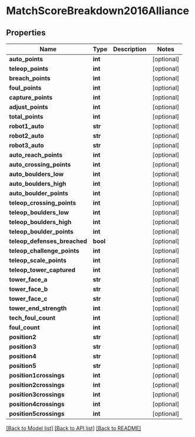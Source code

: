 # MatchScoreBreakdown2016Alliance

## Properties
Name | Type | Description | Notes
------------ | ------------- | ------------- | -------------
**auto_points** | **int** |  | [optional] 
**teleop_points** | **int** |  | [optional] 
**breach_points** | **int** |  | [optional] 
**foul_points** | **int** |  | [optional] 
**capture_points** | **int** |  | [optional] 
**adjust_points** | **int** |  | [optional] 
**total_points** | **int** |  | [optional] 
**robot1_auto** | **str** |  | [optional] 
**robot2_auto** | **str** |  | [optional] 
**robot3_auto** | **str** |  | [optional] 
**auto_reach_points** | **int** |  | [optional] 
**auto_crossing_points** | **int** |  | [optional] 
**auto_boulders_low** | **int** |  | [optional] 
**auto_boulders_high** | **int** |  | [optional] 
**auto_boulder_points** | **int** |  | [optional] 
**teleop_crossing_points** | **int** |  | [optional] 
**teleop_boulders_low** | **int** |  | [optional] 
**teleop_boulders_high** | **int** |  | [optional] 
**teleop_boulder_points** | **int** |  | [optional] 
**teleop_defenses_breached** | **bool** |  | [optional] 
**teleop_challenge_points** | **int** |  | [optional] 
**teleop_scale_points** | **int** |  | [optional] 
**teleop_tower_captured** | **int** |  | [optional] 
**tower_face_a** | **str** |  | [optional] 
**tower_face_b** | **str** |  | [optional] 
**tower_face_c** | **str** |  | [optional] 
**tower_end_strength** | **int** |  | [optional] 
**tech_foul_count** | **int** |  | [optional] 
**foul_count** | **int** |  | [optional] 
**position2** | **str** |  | [optional] 
**position3** | **str** |  | [optional] 
**position4** | **str** |  | [optional] 
**position5** | **str** |  | [optional] 
**position1crossings** | **int** |  | [optional] 
**position2crossings** | **int** |  | [optional] 
**position3crossings** | **int** |  | [optional] 
**position4crossings** | **int** |  | [optional] 
**position5crossings** | **int** |  | [optional] 

[[Back to Model list]](../README.md#documentation-for-models) [[Back to API list]](../README.md#documentation-for-api-endpoints) [[Back to README]](../README.md)


